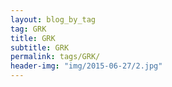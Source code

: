 ```yaml
---
layout: blog_by_tag
tag: GRK
title: GRK
subtitle: GRK
permalink: tags/GRK/
header-img: "img/2015-06-27/2.jpg"
---
```

